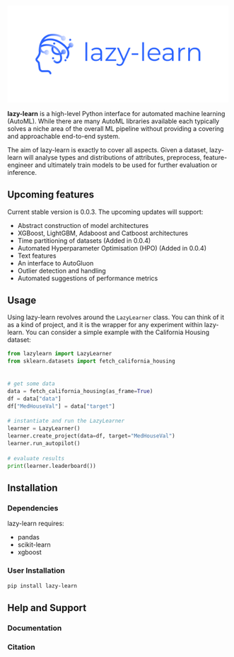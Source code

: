 
<img width="500" src="doc/logo/transparent_small.png">

**lazy-learn** is a high-level Python interface for automated machine learning (AutoML). While there are many AutoML libraries available each typically solves a niche area of the overall ML pipeline without providing a covering and approachable end-to-end system.

The aim of lazy-learn is exactly to cover all aspects. Given a dataset, lazy-learn will analyse types and distributions of attributes, preprocess, feature-engineer and ultimately train models to be used for further evaluation or inference. 

## Upcoming features

Current stable version is 0.0.3. The upcoming updates will support:
- Abstract construction of model architectures
- XGBoost, LightGBM, Adaboost and Catboost architectures
- Time partitioning of datasets (Added in 0.0.4)
- Automated Hyperparameter Optimisation (HPO) (Added in 0.0.4)
- Text features
- An interface to AutoGluon
- Outlier detection and handling
- Automated suggestions of performance metrics

## Usage

Using lazy-learn revolves around the `LazyLearner` class. You can think of it as a kind of project, and it is the wrapper for any experiment within lazy-learn. You can consider a simple example with the California Housing dataset:

```python
from lazylearn import LazyLearner
from sklearn.datasets import fetch_california_housing


# get some data
data = fetch_california_housing(as_frame=True)
df = data["data"]
df["MedHouseVal"] = data["target"]

# instantiate and run the LazyLearner
learner = LazyLearner()
learner.create_project(data=df, target="MedHouseVal")
learner.run_autopilot()

# evaluate results
print(learner.leaderboard())

```

## Installation

### Dependencies

lazy-learn requires:

- pandas
- scikit-learn
- xgboost

### User Installation 
```
pip install lazy-learn
```

## Help and Support
### Documentation

### Citation
